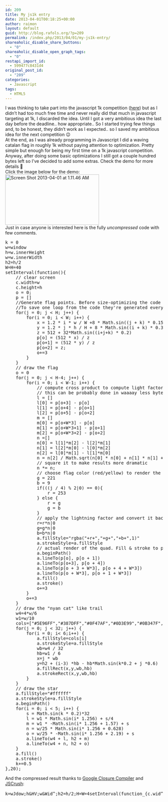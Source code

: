 ```yaml
---
id: 209
title: My js1k entry
date: 2013-04-01T00:18:25+00:00
author: raimon
layout: default
guid: http://blog.rafols.org/?p=209
permalink: /index.php/2013/04/01/my-js1k-entry/
shareaholic_disable_share_buttons:
  - "0"
shareaholic_disable_open_graph_tags:
  - "0"
restapi_import_id:
  - 599477c8431d4
original_post_id:
  - "209"
categories:
  - Javascript
tags:
  - HTML5
---
```

I was thinking to take part into the javascript 1k competition (<a href="http://js1k.com/2013-spring/" target="_blank" rel="noopener noreferrer">here</a>) but as I didn&#8217;t had too much free time and never really did that much in javascript targeting at 1k, I discarded the idea. Until I got a very ambitious idea the last day before the deadline.. how appropriate.. So I started trying few things and, to be honest, they didn&#8217;t work as I expected.. so I saved my ambitious idea for the next competition 😉  
At the end, as I was already programming in Javascript I did a waving catalan flag in roughly 1k without paying attention to optimization. Pretty simple but enough for being my first time on a 1k javascript competition. Anyway, after doing some basic optimizations I still got a couple hundred bytes left so I&#8217;ve decided to add some extras. Check the demo for more details 🙂  
Click the image below for the demo:  
<a href="http://js1k.com/2013-spring/demo/1537" target="_blank" rel="noopener noreferrer"><img loading="lazy" src="/wp-content/uploads/Screen-Shot-2013-04-01-at-1.11.46-AM-300x161.png" alt="Screen Shot 2013-04-01 at 1.11.46 AM" width="300" height="161" class="alignnone size-medium wp-image-218" /></a>  
Just in case anyone is interested here is the fully _uncompressed_ code with few comments.

<pre>k = 0
w=window
h=w.innerHeight
w=w.innerWidth
h2=h/2
W=H=40
setInterval(function(){
    // clear screen
    c.width=w
    c.height=h
    o = 0;
    p = []
    //Generate flag points. Before size-optimizing the code they were generated only once and stored in an external array.
    //To save one loop from the code they're generated every single frame.. oh well..
    for(j = 0; j &lt; H; j++) {
        for(i = 0; i &lt; W; i++) {
            x = 1.2 * i * w / W +8 * Math.sin((j + k) * 0.15)
            y = 1.2 * j * h / H + 8 * Math.sin((i + k) * 0.3)
            z = 512 + 32*Math.sin((i+j+k) * 0.2)
            p[o] = (512 * x) / z
            p[o+1] = (512 * y) / z
            p[o+2] = z;
            o+=3
        }
    }
    // draw the flag
    o = 0
    for(j = 0; j &lt; H-4; j++) {
        for(i = 0; i &lt; W-1; i++) {
            // compute cross product to compute light factor
            // this can be probably done in waaaay less bytes
            l = []
            l[0] = p[o+3] - p[o]
            l[1] = p[o+4] - p[o+1]
            l[2] = p[o+5] - p[o+2]
            m = []
            m[0] = p[o+W*3] - p[o]
            m[1] = p[o+W*3+1] - p[o+1]
            m[2] = p[o+W*3+2] - p[o+2]
            n =[]
            n[0] = l[1]*m[2] - l[2]*m[1]
            n[1] = l[2]*m[0] - l[0]*m[2]
            n[2] = l[0]*m[1] - l[1]*m[0]
            n = n[2] / Math.sqrt(n[0] * n[0] + n[1] * n[1] + n[2] * n[2]);
            // square it to make results more dramatic
            n *= n;
            // choose flag color (red/yellow) to render the different color stripes depending on the vertical coordinate
            g = 221
            b = 9
            if(((j / 4) % 2|0) == 0){
                r = 253
            } else {
                r = g
                g = b
            }
            // apply the lightning factor and convert it back to integer using "|0"
            r=r*n|0
            g=g*n|0
            b=b*n|0
            a.fillStyle="rgba("+r+","+g+","+b+",1)"
            a.strokeStyle=a.fillStyle
            // actual render of the quad. Fill & stroke to polish (antialiasing, subpixel,..)
            a.beginPath()
            a.lineTo(p[o], p[o + 1])
            a.lineTo(p[o+3], p[o + 4])
            a.lineTo(p[o + 3 + W*3], p[o + 4 + W*3])
            a.lineTo(p[o + W*3], p[o + 1 + W*3])
            a.fill()
            a.stroke()
            o+=3
        }
        o+=3
    }
    // draw the "nyan cat" like trail
    w4=4*w/6
    w1=w/10
    cols=["#5E96FF","#387DFF","#0F47AF","#0D3E99","#0B347F","#08265B"]
    for(j = 0; j &lt; 32; j++) {
        for(i = 0; i&lt; 6;i++) {
            a.fillStyle=cols[i]
            a.strokeStyle=a.fillStyle
            wb=w4 / 32
            hb=w1 / 6
            x=j * wb
            y=h2 + (i-3) *hb - hb*Math.sin(k*0.2 + j *0.6)
            a.fillRect(x,y,wb,hb)
            a.strokeRect(x,y,wb,hb)
        }
    }
    // draw the star
    a.fillStyle="#ffffff"
    a.strokeStyle=a.fillStyle
    a.beginPath()
    for(i = 0; i &lt; 5; i++) {
        s = Math.sin(k * 0.2)*32
        l = w1 * Math.sin(i* 1.256) + s/4
        m = w1 * -Math.sin(i* 1.256 + 1.57) + s
        n = w/25 * Math.sin(i* 1.256 + 0.628)
        o = w/25 * -Math.sin(i* 1.256 + 2.19) + s
        a.lineTo(w4 + l, h2 + m)
        a.lineTo(w4 + n, h2 + o)
    }
    a.fill()
    a.stroke()
    k+=0.5
},20);
</pre>

And the compressed result thanks to [Google Closure Compiler](http://closure-compiler.appspot.com/home) and [JSCrush](http://www.iteral.com/jscrush/):

<pre>k=wJdow;h&HV;w&Wid^;h2=h/2;H=W=4setInterval(function_{c.wid^;c.hV=h;o=p=[]j&lt;hui&lt;wx=~i*w/W+815*(j!y=~j*h/H+83*`!zK2+Z`+j!]Kx/z,1]Ky/z,2]=z,o=ji=cols[i,wb4/Z,hb1/6,x=j*wb,y=N`-3)*hb-hbk+6*j,;="#ffffff";;;5&gt;is=Zkl1*O/4,m1*-+~57O,nY+628oY-+2.19Ow4+l,Nm)w4+n,No);_;_;k+=5},20);GJ(+X,a.lJeTo(a.strokefor`=~256*i[2]	[0][1]a.fillX=Rect(x,y,wb,hb)],++)3*W*;for(j=a.begJPa^_=w),p[o*n|0,0;2*F #;i]-o+=3!+k)$])&.Jner@*mC=GMa^.sJinK=51L+",Nh2+O)+sQ=[U;jVeightXStyleY/25*Z32^th_()`(i~1.0.';for(Y in $='~`_^ZYXVUQONLKJGC@&$!	')with(_.split($[Y]))_=join(pop());eval(_)
</pre>
